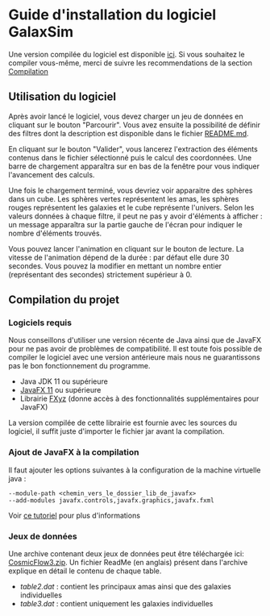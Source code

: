 # Guide d'installation du logiciel GalaxSim

Une version compilée du logiciel est disponible [ici](https://github.com/Noignon/GalaxSim/releases).
Si vous souhaitez le compiler vous-même, merci de suivre les recommendations
de la section [Compilation](#compilation-du-projet)

## Utilisation du logiciel

Après avoir lancé le logiciel, vous devez charger un jeu de données en cliquant sur le bouton
"Parcourir". Vous avez ensuite la possibilité de définir des filtres dont la description est
disponible dans le fichier [README.md](README.md).<br>

En cliquant sur le bouton "Valider", vous lancerez l'extraction des éléments contenus dans
le fichier sélectionné puis le calcul des coordonnées. Une barre de chargement apparaîtra sur
en bas de la fenêtre pour vous indiquer l'avancement des calculs.

Une fois le chargement terminé, vous devriez voir apparaitre des sphères dans un cube.
Les sphères vertes représentent les amas, les sphères rouges représentent les galaxies et le cube
représente l'univers. Selon les valeurs données à chaque filtre, il peut ne pas y avoir d'éléments
à afficher : un message apparaîtra sur la partie gauche de l'écran pour indiquer le nombre
d'éléments trouvés.

Vous pouvez lancer l'animation en cliquant sur le bouton de lecture. La vitesse de l'animation
dépend de la durée : par défaut elle dure 30 secondes. Vous pouvez la modifier en
mettant un nombre entier (représentant des secondes) strictement supérieur à 0.

## Compilation du projet

### Logiciels requis

Nous conseillons d'utiliser une version récente de Java ainsi que de JavaFX pour ne pas
avoir de problèmes de compatibilité. Il est toute fois possible de compiler le logiciel
avec une version antérieure mais nous ne guarantissons pas le bon fonctionnement du programme.

* Java JDK 11 ou supérieure
* [JavaFX 11](https://openjfx.io/) ou supérieure
* Librairie [FXyz](https://github.com/FXyz/FXyz) (donne accès à des fonctionnalités supplémentaires pour JavaFX)

La version compilée de cette librairie est fournie avec les sources du logiciel, il suffit juste
d'importer le fichier jar avant la compilation.

### Ajout de JavaFX à la compilation

Il faut ajouter les options suivantes à la configuration de la machine virtuelle java :
```
--module-path <chemin_vers_le_dossier_lib_de_javafx>
--add-modules javafx.controls,javafx.graphics,javafx.fxml
```

Voir [ce tutoriel](https://openjfx.io/openjfx-docs/) pour plus d'informations

### Jeux de données

Une archive contenant deux jeux de données peut être téléchargée ici: [CosmicFlow3.zip](https://www.dropbox.com/s/yfya6ou8jk2z8fg/CosmicFlow3.zip?dl=1).
Un fichier ReadMe (en anglais) présent dans l'archive explique en détail le contenu de chaque table.

* *table2.dat* : contient les principaux amas ainsi que des galaxies individuelles
* *table3.dat* : contient uniquement les galaxies individuelles
